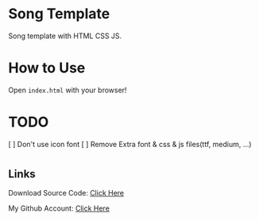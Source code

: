# Song Template

Song template with HTML CSS JS.

#

# How to Use

Open `index.html` with your browser!

#

# TODO

[ ] Don't use icon font
[ ] Remove Extra font & css & js files(ttf, medium, ...)

#

## Links

Download Source Code: [Click Here](https://github.com/dori-dev/song-template/archive/refs/heads/master.zip)

My Github Account: [Click Here](https://github.com/dori-dev/)
